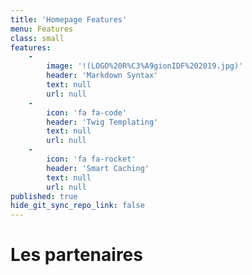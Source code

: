 ```yaml
---
title: 'Homepage Features'
menu: Features
class: small
features:
    -
        image: '!(LOGO%20R%C3%A9gionIDF%202019.jpg)'
        header: 'Markdown Syntax'
        text: null
        url: null
    -
        icon: 'fa fa-code'
        header: 'Twig Templating'
        text: null
        url: null
    -
        icon: 'fa fa-rocket'
        header: 'Smart Caching'
        text: null
        url: null
published: true
hide_git_sync_repo_link: false
---
```


# Les partenaires

